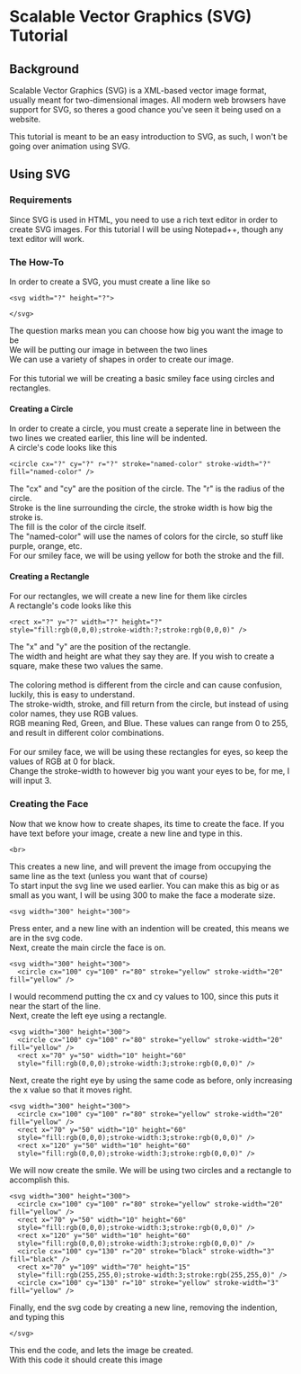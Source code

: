 # Scalable Vector Graphics (SVG) Tutorial
## Background
Scalable Vector Graphics (SVG) is a XML-based vector image format, usually meant for two-dimensional images.
All modern web browsers have support for SVG, so theres a good chance you've seen it being used on a website.

This tutorial is meant to be an easy introduction to SVG, as such, I won't be going over animation using SVG.

## Using SVG

### Requirements

Since SVG is used in HTML, you need to use a rich text editor in order to create SVG images.
For this tutorial I will be using Notepad++, though any text editor will work.

### The How-To

In order to create a SVG, you must create a line like so
```
<svg width="?" height="?">

</svg>
```
The question marks mean you can choose how big you want the image to be
<br>
We will be putting our image in between the two lines
<br>
We can use a variety of shapes in order to create our image.
<br>
<br>
For this tutorial we will be creating a basic smiley face using circles and rectangles.
#### Creating a Circle
In order to create a circle, you must create a seperate line in between the two lines we created earlier, this line will be indented.
<br>
A circle's code looks like this
```
<circle cx="?" cy="?" r="?" stroke="named-color" stroke-width="?" fill="named-color" />
```
The "cx" and "cy" are the position of the circle. The "r" is the radius of the circle.
<br>
Stroke is the line surrounding the circle, the stroke width is how big the stroke is.
<br>
The fill is the color of the circle itself.
<br>
The "named-color" will use the names of colors for the circle, so stuff like purple, orange, etc.
<br>
For our smiley face, we will be using yellow for both the stroke and the fill.

#### Creating a Rectangle
For our rectangles, we will create a new line for them like circles
<br>
A rectangle's code looks like this
```
<rect x="?" y="?" width="?" height="?" 
style="fill:rgb(0,0,0);stroke-width:?;stroke:rgb(0,0,0)" />
```
The "x" and "y" are the position of the rectangle.
<br>
The width and height are what they say they are. If you wish to create a square, make these two values the same.
<br>
<br>
The coloring method is different from the circle and can cause confusion, luckily, this is easy to understand.
<br>
The stroke-width, stroke, and fill return from the circle, but instead of using color names, they use RGB values.
<br>
RGB meaning Red, Green, and Blue. These values can range from 0 to 255, and result in different color combinations.
<br>
<br>
For our smiley face, we will be using these rectangles for eyes, so keep the values of RGB at 0 for black.
<br>
Change the stroke-width to however big you want your eyes to be, for me, I will input 3.

### Creating the Face
Now that we know how to create shapes, its time to create the face.
If you have text before your image, create a new line and type in this.
```
<br>
```
This creates a new line, and will prevent the image from occupying the same line as the text (unless you want that of course)
<br>
To start input the svg line we used earlier. You can make this as big or as small as you want, I will be using 300 to make the face a moderate size.
```
<svg width="300" height="300">
```
Press enter, and a new line with an indention will be created, this means we are in the svg code.
<br>
Next, create the main circle the face is on.
```
<svg width="300" height="300">
  <circle cx="100" cy="100" r="80" stroke="yellow" stroke-width="20" fill="yellow" />
```
I would recommend putting the cx and cy values to 100, since this puts it near the start of the line.
<br>
Next, create the left eye using a rectangle.
```
<svg width="300" height="300">
  <circle cx="100" cy="100" r="80" stroke="yellow" stroke-width="20" fill="yellow" />
  <rect x="70" y="50" width="10" height="60" 
  style="fill:rgb(0,0,0);stroke-width:3;stroke:rgb(0,0,0)" />
```
Next, create the right eye by using the same code as before, only increasing the x value so that it moves right.
```
<svg width="300" height="300">
  <circle cx="100" cy="100" r="80" stroke="yellow" stroke-width="20" fill="yellow" />
  <rect x="70" y="50" width="10" height="60" 
  style="fill:rgb(0,0,0);stroke-width:3;stroke:rgb(0,0,0)" />
  <rect x="120" y="50" width="10" height="60" 
  style="fill:rgb(0,0,0);stroke-width:3;stroke:rgb(0,0,0)" />
```
We will now create the smile. We will be using two circles and a rectangle to accomplish this.
```
<svg width="300" height="300">
  <circle cx="100" cy="100" r="80" stroke="yellow" stroke-width="20" fill="yellow" />
  <rect x="70" y="50" width="10" height="60" 
  style="fill:rgb(0,0,0);stroke-width:3;stroke:rgb(0,0,0)" />
  <rect x="120" y="50" width="10" height="60" 
  style="fill:rgb(0,0,0);stroke-width:3;stroke:rgb(0,0,0)" />
  <circle cx="100" cy="130" r="20" stroke="black" stroke-width="3" fill="black" />
  <rect x="70" y="109" width="70" height="15" 
  style="fill:rgb(255,255,0);stroke-width:3;stroke:rgb(255,255,0)" />
  <circle cx="100" cy="130" r="10" stroke="yellow" stroke-width="3" fill="yellow" />
```
Finally, end the svg code by creating a new line, removing the indention, and typing this 
```
</svg>
```
This end the code, and lets the image be created.
<br>
With this code it should create this image
